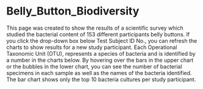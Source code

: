 # Belly_Button_Biodiversity

This page was created to show the results of a scientific survey which studied the bacterial content of 153 different participants belly buttons. If you click the drop-down box below Test Subject ID No., you can refresh the charts to show results for a new study participant. Each Operational Taxonomic Unit (OTU), represents a species of bacteria and is identified by a number in the charts below. By hovering over the bars in the upper chart or the bubbles in the lower chart, you can see the number of bacterial specimens in each sample as well as the names of the bacteria identified. The bar chart shows only the top 10 bacteria cultures per study participant.
